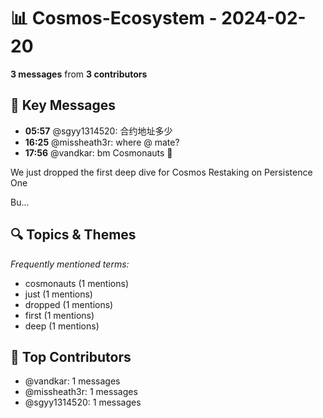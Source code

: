 # 📊 Cosmos-Ecosystem - 2024-02-20
**3 messages** from **3 contributors**

## 💬 Key Messages
- **05:57** @sgyy1314520: 合约地址多少
- **16:25** @missheath3r: where @ mate?
- **17:56** @vandkar: bm Cosmonauts 🫡

We just dropped the first deep dive for Cosmos Restaking on Persistence One 

Bu...

## 🔍 Topics & Themes
*Frequently mentioned terms:*
- cosmonauts (1 mentions)
- just (1 mentions)
- dropped (1 mentions)
- first (1 mentions)
- deep (1 mentions)

## 👥 Top Contributors
- @vandkar: 1 messages
- @missheath3r: 1 messages
- @sgyy1314520: 1 messages
